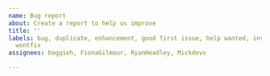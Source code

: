 ```yaml
---
name: Bug report
about: Create a report to help us improve
title: ''
labels: bug, duplicate, enhancement, good first issue, help wanted, invalid, question,
  wontfix
assignees: boggieh, FionaGilmour, RyanHeadley, Mickdevv

---
```



